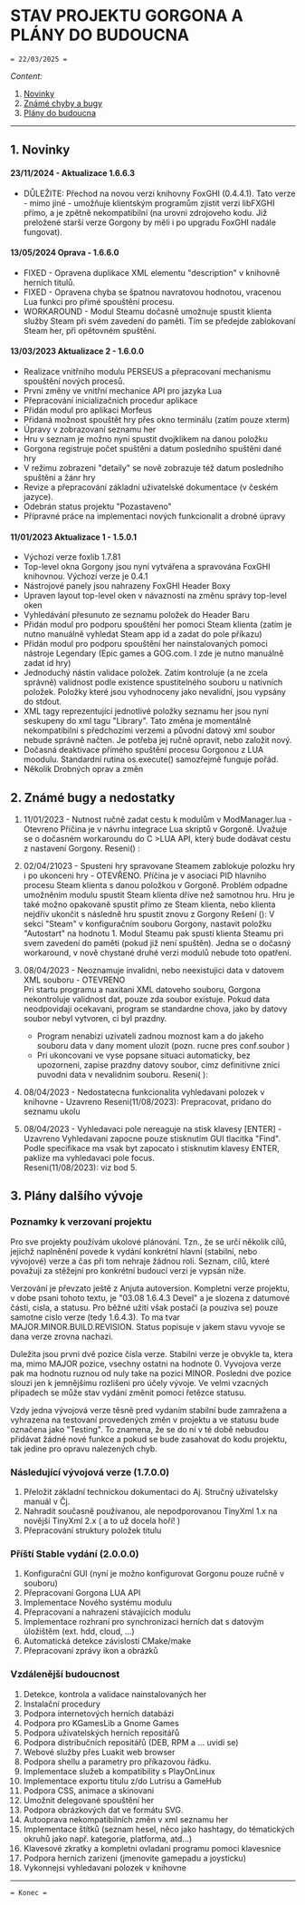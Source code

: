 # STAV PROJEKTU GORGONA A PLÁNY DO BUDOUCNA
    = 22/03/2025 =

*Content:*
  1. [Novinky](#1-Novinky)
  2. [Známé chyby a bugy](#2-Známé-bugy-a-nedostatky)
  3. [Plány do budoucna](#3-Plány-do-budoucna)
    
---
## 1. Novinky  
#### 23/11/2024 - Aktualizace 1.6.6.3
* DŮLEŽITE: Přechod na novou verzi knihovny FoxGHI (0.4.4.1). Tato verze - mimo jiné - umožňuje klientským programům zjistit verzi libFXGHI přímo, a je zpětně
  nekompatibilní (na urovni zdrojoveho kodu. Již preložené starší verze Gorgony by měli i po upgradu FoxGHI nadále fungovat).

#### 13/05/2024 Oprava - 1.6.6.0
* FIXED - Opravena duplikace XML elementu "description" v knihovně herních titulů.
* FIXED - Opravena chyba se špatnou navratovou hodnotou, vracenou Lua funkci pro přimé spouštění procesu. 
* WORKAROUND - Modul Steamu dočasně umožnuje spustit klienta služby Steam při svém zavedení do paměti. Tím se předejde zablokovaní Steam her, při opětovném spuštění.

#### 13/03/2023 Aktualizace 2 - 1.6.0.0 
* Realizace vnitřního modulu PERSEUS a přepracovaní mechanismu spouštění nových procesů.
* První změny ve vnitřní mechanice API pro jazyka Lua  
* Přepracování inicializačních procedur aplikace  
* Přidán modul pro aplikaci Morfeus
* Přidaná možnost spouštět hry přes okno terminálu (zatím pouze xterm)
* Úpravy v zobrazovaní seznamu her
* Hru v seznam je možno nyní spustit dvojklikem na danou položku
* Gorgona registruje počet spuštěni a datum posledního spuštěni dané hry
* V režimu zobrazeni "detaily" se nově zobrazuje též datum posledního spuštěni a žánr hry
* Revize a přepracování základní uživatelské dokumentace (v českém jazyce). 
* Odebrán status projektu "Pozastaveno"
* Přípravné práce na implementaci nových funkcionalit a drobné úpravy

#### 11/01/2023 Aktualizace 1 - 1.5.0.1 
* Výchozí verze foxlib 1.7.81
* Top-level okna Gorgony jsou nyní vytvářena a spravována FoxGHI knihovnou. Výchozí verze je 0.4.1  
* Nástrojové panely jsou nahrazeny FoxGHI Header Boxy
* Upraven layout top-level oken v návaznosti na změnu správy top-level oken
* Vyhledávání přesunuto ze seznamu položek do Header Baru 
* Přidán modul pro podporu spouštění her pomoci Steam klienta (zatím je nutno manuálně vyhledat Steam app id a zadat do pole příkazu)
* Přidán modul pro podporu spouštění her nainstalovaných pomoci nástroje Legendary (Epic games a GOG.com. I zde je nutno manuálně zadat id hry)
* Jednoduchý nástin validace položek. Zatím kontroluje (a ne zcela správně) validnost podle existence spustitelného souboru u nativních položek.
  Položky které jsou vyhodnoceny jako nevalidní, jsou vypsány do stdout.
* XML tagy reprezentující jednotlivé položky seznamu her jsou nyní seskupeny do xml tagu "Library". Tato změna je momentálně nekompatibilní s předchozími 
  verzemi a původní datový xml soubor nebude správně načten. Je potřeba jej ručně opravit, nebo založit nový. 
* Dočasná deaktivace přímého spuštění procesu Gorgonou z LUA moodulu. Standardní rutina os.execute() samozřejmě funguje pořád. 
* Několik Drobných oprav a změn
    
## 2. Známé bugy a nedostatky
1. 11/01/2023 - Nutnost ručně zadat cestu k modulům v ModManager.lua - Otevreno
   Příčina je v návrhu integrace Lua skriptů v Gorgoně. Uvažuje se o dočasném workaroundu do C >LUA API, který bude dodávat cestu z nastavení Gorgony.
   Reseni() :   
   
2. 02/04/21023  - Spusteni hry spravovane Steamem zablokuje polozku hry i po ukonceni hry - OTEVŘENO.
   Příčina je v asociaci PID hlavniho procesu Steam klienta s danou položkou v Gorgoně. Problém odpadne umožněním modulu spustit Steam klienta dříve než samotnou hru. Hru je také možno opakovaně spustit přímo ze Steam klienta, nebo klienta nejdřív ukončit s následně hru spustit znovu z Gorgony
   Rešení (): V sekci "Steam" v konfiguračním souboru Gorgony, nastavit položku "Autostart" na hodnotu 1. Modul Steamu pak spustí klienta Steamu pri svem zavedení do paměti (pokud již není spuštěn). Jedna se o dočasný workaround, v nově chystané druhé verzi modulů nebude toto opatření. 

3. 08/04/2023 - Neoznamuje invalidni, nebo neexistujici data v datovem XML souboru - OTEVRENO  
   Pri startu programu a naxitani XML datoveho souboru, Gorgona nekontroluje validnost dat, pouze zda soubor existuje. Pokud data neodpovidaji ocekavani, program se standardne chova, jako by datovy soubor nebyl vytvoren, ci byl prazdny.
    - Program nenabizi uzivateli zadnou moznost kam a do jakeho souboru data v dany moment ulozit (pozn. rucne pres conf.soubor )
    - Pri ukoncovani ve vyse popsane situaci automaticky, bez upozorneni, zapise prazdny datovy soubor, cimz definitivne znici puvodni data v nevalidnim souboru.
   Reseni( ):  
   
4. 08/04/2023 - Nedostatecna funkcionalita vyhledavani polozek v knihovne - Uzavreno
   Reseni(11/08/2023): Prepracovat, pridano do seznamu ukolu  
   
5. 08/04/2023 - Vyhledavaci pole nereaguje na stisk klavesy \[ENTER\] - Uzavreno
   Vyhledavani zapocne pouze stisknutim GUI tlacitka "Find". Podle specifikace ma vsak byt zapocato i stisknutim klavesy ENTER, paklize ma vyhledavaci pole focus.  
   Reseni(11/08/2023): viz bod 5.  

## 3. Plány dalšího vývoje 
### Poznamky k verzovaní projektu
Pro sve projekty používám ukolové plánování. Tzn., že se určí několik cílů, jejichž naplněnění povede k vydání konkrétní hlavní (stabilní, nebo vývojové) verze a čas při tom nehraje žádnou roli. Seznam, cílů, které považuji za stěžejní pro konkrétní budoucí verzi je vypsán níže.   

Verzování je převzato ještě z Anjuta autoversion. Kompletni verze projektu, v dobe psani tohoto textu, je "03.08 1.6.4.3 Devel" a je slozena z datumové části, cisla, a statusu. Pro běžné užití však postačí (a pouziva se) pouze samotne cislo verze (tedy 1.6.4.3). To ma tvar MAJOR.MINOR.BUILD.REVISION. Status popisuje v jakem stavu vyvoje se dana verze zrovna nachazi. 

Duležita jsou prvni dvě pozice čísla verze. Stabilni verze je obvykle ta, ktera ma, mimo MAJOR pozice, vsechny ostatni na hodnote 0. Vyvojova verze pak ma hodnotu ruznou od nuly take na pozici MINOR. Posledni dve pozice slouzi jen k jemnějšímu rozlišeni pro účely vývoje. Ve velmi vzacných případech se může stav vydání změnit pomoci řetězce statusu. 

Vzdy jedna vývojová verze těsně pred vydaním stabilní bude zamražena a vyhrazena na testovaní provedených změn v projektu a ve statusu bude označena jako "Testing". To znamena, že se do ní v té době nebudou přidávat žádné nové funkce a pokud se bude zasahovat do kodu projektu, tak jedine pro opravu nalezených chyb.  



### Následující vývojová verze (1.7.0.0)
1. Přeložit základní technickou dokumentaci do Aj. Stručný uživatelsky manuál v Čj.
2. Nahradit současně používanou, ale nepodporovanou TinyXml 1.x na novější TinyXml 2.x ( a to už docela hoří! )
3. Přepracování struktury položek titulu

### Příští Stable vydání (2.0.0.0)
1. Konfigurační GUI (nyní je možno konfigurovat Gorgonu pouze ručně v souboru)
2. Přepracovaní Gorgona LUA API
3. Implementace Nového systému modulu
4. Přepracovaní a nahrazení stávajících modulu
5. Implementace rozhraní pro synchronizaci herních dat s datovým úložištěm (ext. hdd, cloud, ...)
6. Automatická detekce závislostí CMake/make
7. Přepracovaní zprávy ikon a obrázků

### Vzdálenější budoucnost
1. Detekce, kontrola a validace nainstalovaných her
2. Instalační procedury
3. Podpora internetových herních databázi
4. Podpora pro KGamesLib a Gnome Games
5. Podpora uživatelských herních repositářů
6. Podpora distribučních repositářů (DEB, RPM a ... uvidí se)
7. Webové služby přes Luakit web browser
8. Podpora shellu a parametry pro příkazovou řádku.
9. Implementace služeb a kompatibility s PlayOnLinux
10. Implementace exportu titulu z/do Lutrisu a GameHub
11. Podpora CSS, animace a skinovani
12. Umožnit delegované spouštění her 
13. Podpora obrázkových dat ve formátu SVG.
14. Autooprava nekompatibilních změn v xml seznamu her
16. Implementace štítků (seznam hesel, něco jako hashtagy, do tématických okruhů jako např. kategorie, platforma, atd...) 
17. Klavesové zkratky a kompletni ovladani programu pomoci klavesnice
18. Podpora hernich zarizeni (jmenovite gamepadu a joysticku)
19. Vykonnejsi vyhledavani polozek v knihovne

---

    = Konec =
